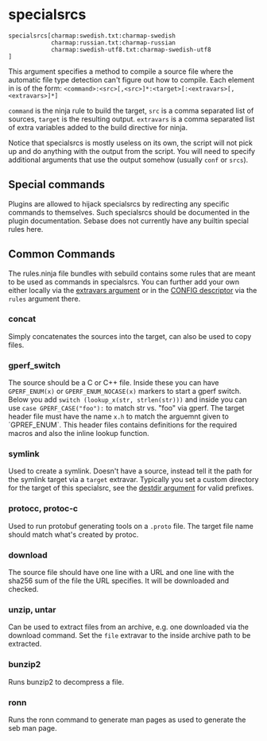 # specialsrcs

    specialsrcs[charmap:swedish.txt:charmap-swedish
                charmap:russian.txt:charmap-russian
                charmap:swedish-utf8.txt:charmap-swedish-utf8
    ]           
    
This argument specifies a method to compile a source file where the automatic
file type detection can't figure out how to compile. Each element in is of the
form: `<command>:<src>[,<src>]*:<target>[:<extravars>[,<extravars>]*]`

`command` is the ninja rule to build the target, `src` is a comma separated
list of sources, `target` is the resulting output. `extravars` is a comma
separated list of extra variables added to the build directive for ninja.

Notice that specialsrcs is mostly useless on its own, the script will not pick
up and do anything with the output from the script. You will need to specify
additional arguments that use the output somehow (usually `conf` or `srcs`).

## Special commands

Plugins are allowed to hijack specialsrcs by redirecting any specific commands
to themselves. Such specialsrcs should be documented in the plugin
documentation. Sebase does not currently have any builtin special rules here.

## Common Commands

The rules.ninja file bundles with sebuild contains some rules that are meant to
be used as commands in specialsrcs. You can further add your own either locally
via the [extravars argument](extravars.md) or in the [CONFIG
descriptor](../descriptors/config.md) via the `rules` argument there.

### concat

Simply concatenates the sources into the target, can also be used to copy files.

### gperf_switch

The source should be a C or C++ file. Inside these you can have
`GPERF_ENUM(x)` or `GPERF_ENUM_NOCASE(x)` markers to start a gperf switch.
Below you add `switch (lookup_x(str, strlen(str)))` and inside you can use
`case GPERF_CASE("foo"):` to match str vs. "foo" via gperf.
The target header file must have the name `x.h` to match the arguemnt given
to ´GPREF_ENUM`. This header files contains definitions for the required macros
and also the inline lookup function.

### symlink

Used to create a symlink. Doesn't have a source, instead tell it the path
for the symlink target via a `target` extravar.
Typically you set a custom directory for the target of this specialsrc,
see the [destdir argument](destdir.md) for valid prefixes.

### protocc, protoc-c

Used to run protobuf generating tools on a `.proto` file. The target file
name should match what's created by protoc.

### download

The source file should have one line with a URL and one line with the
sha256 sum of the file the URL specifies. It will be downloaded and checked.

### unzip, untar

Can be used to extract files from an archive, e.g. one downloaded via the
download command. Set the `file` extravar to the inside archive path to
be extracted.

### bunzip2

Runs bunzip2 to decompress a file.

### ronn

Runs the ronn command to generate man pages as used to generate the
seb man page.
